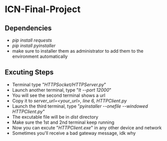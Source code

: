 # ICN-Final-Project

## Dependencies
* *pip install requests*
* *pip install pyinstaller*
* make sure to installer them as administrator to add them to the environment automatically

## Excuting Steps
* Terminal type "*HTTPSocket/HTTPServer.py*"
* Launch another terminal, type "*lt --port 12000*"
* You will see the second terminal shows a url
* Copy it to *server_url=<your_url>, line 6, HTTPClient.py*
* Launch the third terminal, type "*pyinstaller --onefile --windowed HTTPClient.py*"
* The excutable file will be in *dist* directory
* Make sure the 1st and 2nd terminal keep running
* Now you can excute "*HTTPClient.exe*" in any other device and network
* Sometimes you'll receive a bad gateway message, idk why